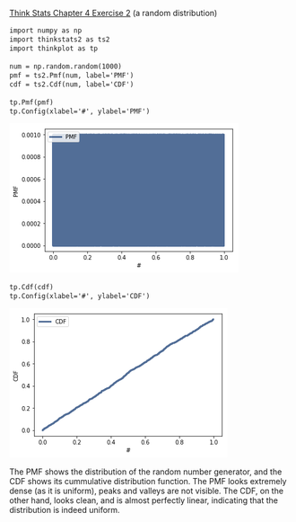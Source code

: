 [Think Stats Chapter 4 Exercise 2](http://greenteapress.com/thinkstats2/html/thinkstats2005.html#toc41) (a random distribution)

```
import numpy as np
import thinkstats2 as ts2
import thinkplot as tp

num = np.random.random(1000)
pmf = ts2.Pmf(num, label='PMF')
cdf = ts2.Cdf(num, label='CDF')

tp.Pmf(pmf)
tp.Config(xlabel='#', ylabel='PMF')
```

![alt text](https://github.com/LKchemposer/dsp/blob/master/img/PMF_random.png)

```
tp.Cdf(cdf)
tp.Config(xlabel='#', ylabel='CDF')
```

![alt text](https://github.com/LKchemposer/dsp/blob/master/img/CDF_random.png)

The PMF shows the distribution of the random number generator, and the CDF shows its cummulative distribution function. The PMF looks extremely dense (as it is uniform), peaks and valleys are not visible. The CDF, on the other hand, looks clean, and is almost perfectly linear, indicating that the distribution is indeed uniform.

